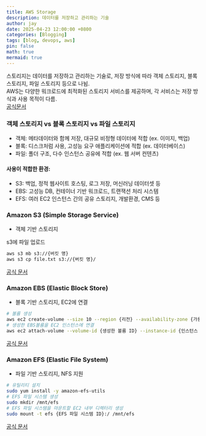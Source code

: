 ```yaml
---
title: AWS Storage
description: 데이터를 저장하고 관리하는 기술 
author: jay
date: 2025-04-23 12:00:00 +0800
categories: [Blogging]
tags: [blog, devops, aws]
pin: false
math: true
mermaid: true
---
```


스토리지는 데이터를 저장하고 관리하는 기술로, 저장 방식에 따라 객체 스토리지, 블록 스토리지, 파일 스토리지 등으로 나뉨.  
AWS는 다양한 워크로드에 최적화된 스토리지 서비스를 제공하며, 각 서비스는 저장 방식과 사용 목적이 다름. \
[공식문서](https://aws.amazon.com/products/storage/)

### 객체 스토리지 vs 블록 스토리지 vs 파일 스토리지
- 객체: 메타데이터와 함께 저장, 대규모 비정형 데이터에 적합 (ex. 이미지, 백업)
- 블록: 디스크처럼 사용, 고성능 요구 애플리케이션에 적합 (ex. 데이터베이스)
- 파일: 폴더 구조, 다수 인스턴스 공유에 적합 (ex. 웹 서버 컨텐츠)

#### 사용이 적합한 환경:
- S3: 백업, 정적 웹사이트 호스팅, 로그 저장, 머신러닝 데이터셋 등
- EBS: 고성능 DB, 컨테이너 기반 워크로드, 트랜잭션 처리 시스템
- EFS: 여러 EC2 인스턴스 간의 공유 스토리지, 개발환경, CMS 등


### Amazon S3 (Simple Storage Service)
- 객체 기반 스토리지

s3에 파일 업로드
```bash
aws s3 mb s3://{버킷 명}
aws s3 cp file.txt s3://{버킷 명}/
```
[공식 문서](https://docs.aws.amazon.com/s3/)

### Amazon EBS (Elastic Block Store)
- 블록 기반 스토리지, EC2에 연결

```bash
# 볼륨 생성
aws ec2 create-volume --size 10 --region {리전} --availability-zone {가용 영역} --volume-type gp2
# 생성한 EBS볼륨을 EC2 인스턴스에 연결
aws ec2 attach-volume --volume-id {생성한 볼륨 ID} --instance-id {인스턴스 ID} --device /dev/sdf
```
[공식 문서](https://docs.aws.amazon.com/ebs/)

### Amazon EFS (Elastic File System)
- 파일 기반 스토리지, NFS 지원

```bash
# 유틸리티 설치
sudo yum install -y amazon-efs-utils
# EFS 파일 시스템 생성
sudo mkdir /mnt/efs
# EFS 파일 시스템을 마운트할 EC2 내부 디렉터리 생성
sudo mount -t efs {EFS 파일 시스템 ID}:/ /mnt/efs
```
[공식 문서](https://docs.aws.amazon.com/efs/)